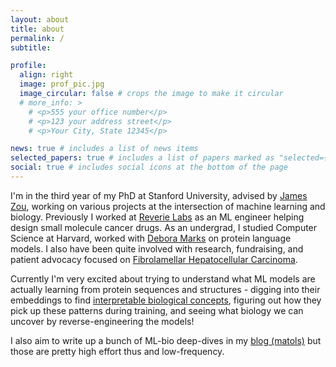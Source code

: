 ```yaml
---
layout: about
title: about
permalink: /
subtitle:

profile:
  align: right
  image: prof_pic.jpg
  image_circular: false # crops the image to make it circular
  # more_info: >
    # <p>555 your office number</p>
    # <p>123 your address street</p>
    # <p>Your City, State 12345</p>

news: true # includes a list of news items
selected_papers: true # includes a list of papers marked as "selected={true}"
social: true # includes social icons at the bottom of the page
---
```


I'm in the third year of my PhD at Stanford University, advised by [James Zou](https://www.james-zou.com), working on various projects at the intersection of machine learning and biology. Previously I worked at [Reverie Labs](https://www.reverielabs.com/) as an ML engineer helping design small molecule cancer drugs. As an undergrad, I studied Computer Science at Harvard, worked with [Debora Marks](https://www.deboramarkslab.com/) on protein language models. I also have been quite involved with research, fundraising, and patient advocacy focused on [Fibrolamellar Hepatocellular Carcinoma](https://en.wikipedia.org/wiki/Fibrolamellar_hepatocellular_carcinoma).

Currently I'm very excited about trying to understand what ML models are actually learning from protein sequences and structures - digging into their embeddings to find [interpretable biological concepts](https://interplm.ai/), figuring out how they pick up these patterns during training, and seeing what biology we can uncover by reverse-engineering the models!

I also aim to write up a bunch of ML-bio deep-dives in my [blog (matols)](https://elanapearl.github.io/blog/) but those are pretty high effort thus and low-frequency.
